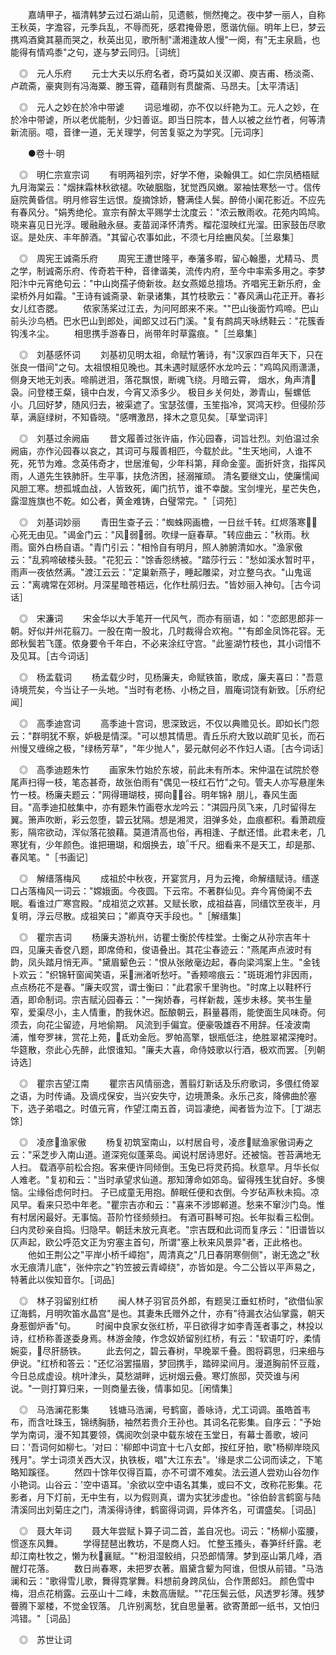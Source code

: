 <!-- { "loadSidebar": true } -->
　　嘉靖甲子，福清韩梦云过石湖山前，见遗骸，恻然掩之。夜中梦一丽人，自称王秋英，字澹容，元季兵乱，不辱而死，感君掩骨恩，愿谐伉俪。明年上巳，梦云携鸡酒奠其墓而哭之，秋英出见，歌所制"潇湘逢故人慢"一阕，有"无主泉扃，也能得有情鸡黍"之句，遂与梦云同归。［词统］

　◎　元人乐府
　　元士大夫以乐府名者，奇巧莫如关汉卿、庾吉甫、杨淡斋、卢疏斋，豪爽则有冯海粟、滕玉霄，蕴藉则有贯酸斋、马昂夫。［太平清话］

　◎　元人之妙在於冷中带谑
　　词忌堆砌，亦不仅以纤艳为工。元人之妙，在於冷中带谑，所以老优能制，少妇善讴。即当日院本，昔人以被之丝竹者，何等清新流丽。噫，音律一道，无关理学，何苦复驱之为学究。［元词序］

　　●卷十·明

　◎　明仁宗宣宗词
　　有明两祖列宗，好学不倦，染翰俱工。如仁宗凤栖梧赋九月海棠云："烟抹霜林秋欲褪。吹破胭脂，犹觉西风嫩。翠袖怯寒愁一寸。信传庭院黄昏信。明月修容生远恨。旋摘馀娇，簪满佳人鬓。醉倚小阑花影近。不应先有春风分。"娟秀绝伦。宣宗有醉太平赐学士沈度云："浓云散雨收。花苑内鸣鸠。晓来喜见日光浮。暖融融永昼。麦苗润泽怀清秀。榴花湿映红光溜。田家鼓缶尽歌讴。是处庆、丰年醉酒。"其留心农事如此，不须七月绘豳风矣。［兰皋集］

　◎　周宪王诚斋乐府
　　周宪王遭世隆平，奉藩多暇，留心翰墨，尤精马、贯之学，制诚斋乐府、传奇若干种，音律谐美，流传内府，至今中率索多用之。李梦阳汴中元宵绝句云："中山岗孺子倚新妆。赵女燕姬总擅场。齐唱宪王新乐府，金梁桥外月如霜。"王诗有诚斋录、新录诸集，其竹枝歌云："春风满山花正开。春衫女儿红杏腮。
　　侬家荡桨过江去，为问阿郎来不来。""巴山後面竹鸡啼。巴山前头沙鸟栖。巴水巴山到郎处，闻郎又过石门溪。"复有鹧鸪天咏绣鞋云："花簇香钩浅ネ尘。
　　相思携手游春日，尚带年时草露痕。"［兰皋集］

　◎　刘基感怀词
　　刘基初见明太祖，命赋竹箸诗，有"汉家四百年天下，只在张良一借间"之句。太祖恨相见晚也。其未遇时赋感怀水龙吟云："鸡鸣风雨潇潇，侧身天地无刘表。啼鹃迸泪，落花飘恨，断魂飞绕。月暗云霄， 烟水，角声清袅。问登楼王粲，镜中白发，今宵又添多少。 极目乡关何处，渺青山，髻螺低小。几回好梦，随风归去，被渠遮了。宝瑟弦僵，玉笙指冷，冥鸿天杪。但侵阶莎草，满庭绿树，不知昏晓。"感喟激昂，择木之意见矣。［草堂词评］

　◎　刘基过余阙庙
　　昔文履善过张许庙，作沁园春，词旨壮烈。刘伯温过余阙庙，亦作沁园春以哀之，其词可与履善相匹，今载於此。"生天地间，人谁不死，死节为难。念英伟奇才，世居淮甸，少年科第，拜命金銮。面折奸贪，指挥风雨，人道先生铁肺肝。生平事，扶危济困，拯溺摧顽。 清名要继文山，使廉懦闻风胆工寒。想孤城血战，人皆致死，阖门抗节，谁不幸酸。宝剑埋光，星芒失色，露湿旌旗也不乾。如公者，黄金难铸，白璧常完。"［词苑］

　◎　刘基词妙丽
　　青田生查子云："蜘蛛网画檐，一日丝千转。红烬落寒，心死无由见。"谒金门云："风弱弱。吹绿一庭春草。"转应曲云："秋雨。秋雨。窗外白杨自语。"青门引云："相怜自有明月，照人肺腑清如水。"渔家傲云："乱鸦啼破楼头鼓。"花犯云："馀香怨绣被。"踏莎行云："愁如溪水暂时平，雨声一夜依然满。"渡江云云："定巢新燕子，睡起雕梁，对立整乌衣。"山鬼谣云："离魂常在郊树。月深星暗苍梧远，化作杜鹃归去。"皆妙丽入神句。［古今词话］

　◎　宋濂词
　　宋金华以大手笔开一代风气，而亦有丽语，如："恋郎思郎非一朝。好似并州花翦刀。一股在南一股北，几时裁得合欢袍。""有郎金凤饰花容。无郎秋鬓若飞蓬。侬身要令千年白，不必来涂红守宫。"此鉴湖竹枝也，其小词惜不及见耳。［古今词话］

　◎　杨孟载词
　　杨孟载少时，见杨廉夫，命赋铁笛，歌成，廉夫喜曰："吾意诗境荒矣，今当让子一头地。"当时有老杨、小杨之目，眉庵词饶有新致。［乐府纪闻］

　◎　高季迪宫词
　　高季迪十宫词，思深致远，不仅以典赡见长。即如长门怨云："群明犹不察，妒极是情深。"可以想其情思。青丘乐府大致以疏旷见长，而石州慢又缠绵之极，"绿杨芳草"，"年少抛人"，晏元献何必不作妇人语。［古今词话］

　◎　高季迪题朱竹
　　画家朱竹始於东坡，前此未有所本。宋仲温在试院於卷尾声扫得一枝，笔态甚奇，故张伯雨有"偶见一枝红石竹"之句。管夫人亦写悬崖朱竹一枝。杨廉夫题云："网得珊瑚枝，掷向谷。明年锦衤朋儿，春风生面目。"高季迪扣舷集中，亦有题朱竹画卷水龙吟云："淇园丹凤飞来，几时留得左翼。箫声吹断，彩云忽堕，碧云犹隔。想是湘灵，泪弹多处，血痕都积。看萧疏瘦影，隔帘欲动，浑似落花狼藉。莫道清高也俗，再相逢、子猷还惜。此君未老，几寒犹有，少年颜色。谁把珊瑚，和烟换去，琅千尺。细看来不是天工，却是那、春风笔。"［书画记］

　◎　解缙落梅风
　　成祖於中秋夜，开宴赏月，月为云掩，命解缙赋诗。缙遂口占落梅风一词云："嫦娥面。今夜圆。下云帘。不著群仙见。弃今宵倚阑不去眠。看谁过广寒宫殿。"成祖览之欢甚。又赋长歌，成祖益喜，同缙饮至夜半，月复明，浮云尽散。成祖笑曰；"卿真夺天手段也。"［解缙集］

　◎　瞿宗吉词
　　杨廉夫游杭州，访瞿士衡於传桂堂。士衡之从孙宗吉年十四，见廉夫香奁八题，即席倚和，俊语叠出。其花尘春迹云："燕尾声点波时有韵，凤头踏月悄无声。"黛眉颦色云："恨从张敞毫边起，春向梁鸿案上生。"金钱卜欢云："织锦轩窗闻笑语，采洲渚听愁吁。"香颊啼痕云："斑斑湘竹非因雨，点点杨花不是春。"廉夫叹赏，谓士衡曰："此君家千里驹也。"时席上以鞋杯行酒，即命制词。宗吉赋沁园春云："一掬娇春，弓样新裁，莲步未移。笑书生量窄，爱渠尽小，主人情重，酌我休迟。酝酿朝云，斟量暮雨，能使面生风味奇。何须去，向花尘留迹，月地偷期。 风流到手偏宜。便豪吸雄吞不用辞。任凌波南浦，惟夸罗袜，赏花上苑，氐劝金卮。罗帕高擎，银瓶低注，绝胜翠裙深掩时。华筵散，奈此心先醉，此恨谁知。"廉夫大喜，命侍妓歌以行酒，极欢而罢。［列朝诗选］

　◎　瞿宗吉望江南
　　瞿宗吉风情丽逸，蓍翦灯新话及乐府歌词，多偎红倚翠之语，为时传诵。及谪戍保安，当兴安失守，边境萧条。永乐己亥，降佛曲於塞下，选子弟唱之。时值元宵，作望江南五首，词旨凄绝，闻者皆为泣下。［丁湖志馀］

　◎　凌彦渔家傲
　　杨复初筑室南山，以村居自号，凌彦赋渔家傲词寿之云："采芝步入南山道。道深宛似蓬莱岛。闻说村居诗思好。还被恼。苍苔满地无人扫。 载酒亭前松合抱。客来便许同倾倒。玉兔已将灵药捣。秋意早。月华长似人难老。"复初和云："当时承望求仙道。那知薄命如郊岛。留得残生犹自好。多懊恼。尘缘俗虑何时扫。 子已成童无用抱。醉眠任便和衣倒。今岁砧声秋未捣。凉风早。看来只恐中年老。"瞿宗吉亦和云："喜来不涉邯郸道。愁来不窜沙门岛。惟有村居闲最好。无事恼。苔阶竹径频频扫。 有酒可斟琴可抱。长年拟看三松倒。臼内灵砂亲自捣。归隐早。朝廷未放元真老。"宗吉既和此词而复序云："旧谱皆以仄声起，欧公呼范文正为穷塞主首句，所谓"塞上秋来风景异"者，正此格也。
　　他如王荆公之"平岸小桥千嶂抱"，周清真之"几日春阴寒侧侧"，谢无逸之"秋水无痕清儿底"，张仲宗之"钓笠披云青嶂绕"，亦皆如是。今二公皆以平声易之，特著此以俟知音尔。［词品］

　◎　林子羽留别红桥
　　闽人林子羽官员外郎，有题吴江垂虹桥时，"欲借仙家辽海鹤，月明吹笛水晶宫"是也。其妻朱氏赠外之什，亦有"待漏衣沾仙掌露，朝天身惹御炉香"句。
　　时闽中良家女张红桥，平日欲得才如李青莲者事之，林投以诗，红桥称善遂委身焉。林游金陵，作念奴娇留别红桥，有云："软语叮咛，柔情婉娈，尽肝肠铁。
　　此去何之，碧云春树，早晚翠千叠。图将羁思，归来细与伊说。"红桥和答云："还忆浴罢描眉，梦回携手，踏碎梁间月。漫道胸前怀豆蔻，今日总成虚设。桃叶津头，莫愁湖畔，远树烟云叠。寒灯旅邸，荧荧谁与闲说。"一则打算归来，一则商量去後，情事如见。［闲情集］

　◎　马浩澜花影集
　　钱塘马浩澜，号鹤窗，善咏诗，尤工词调。虽皓首韦布，而含吐珠玉，锦绣胸肠，袖然若贵介王孙也。其词名花影集。自序云："予始学为南词，漫不知其要领，偶阅吹剑录中载东坡在玉堂日，有幕士善歌，坡问曰：'吾词何如柳七。'对曰：'柳郎中词宜十七八女郎，按红牙拍，歌"杨柳岸晓风残月"。学士词须关西大汉，执铁板，唱"大江东去"。'缘是求二公词而读之，下笔略知蹊径。
　　然四十馀年仅得百篇，亦不可谓不难矣。法云道人尝劝山谷勿作小艳词。山谷云：'空中语耳。'余欲以空中语名其集，或曰不文，改称花影集。花影者，月下灯前，无中生有，以为假则真，谓为实犹涉虚也。"徐伯龄言鹤窗与陆清溪同出刘菊庄之门，清溪得诗律，鹤窗得词调，异体齐名，可谓盛矣。［词品］

　◎　聂大年词
　　聂大年尝赋卜算子词二首，盖自况也。词云："杨柳小蛮腰，惯逐东风舞。
　　学得琵琶出教坊，不是商人妇。 忙整玉搔头，春笋纤纤露。老却江南杜牧之，懒为秋襄赋。""粉泪湿鲛绡，只恐郎情薄。梦到巫山第几峰，酒醒灯花落。
　　数日尚春寒，未把罗衣著。眉黛含颦为阿谁，但恨从前错。"马浩澜和云："歌得雪儿歌，舞得霓掌舞。料想前身跨凤仙，合作萧郎妇。 颜色雪中梅，泪点花梢露。云巫山十二峰，未数高唐赋。""花压鬓云低，风透罗衫薄。残梦瞢腾下翠楼，不觉金钗落。 几许别离愁，犹自思量著。欲寄萧郎一纸书，又怕归鸿错。"［词品］

　◎　苏世让词
